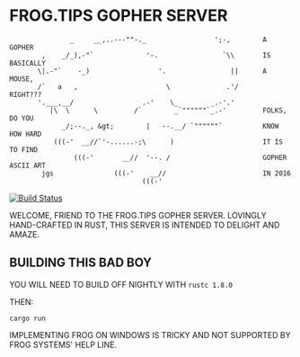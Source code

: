 # FROG.TIPS GOPHER SERVER

```
               _     __,..---""-._                 ';-,        A GOPHER
        ,    _/_),-"`             '-.                `\\       IS BASICALLY
       \|.-"`    -_)                 '.                ||      A MOUSE,
       /`   a   ,                      \              .'/      RIGHT???
       '.___,__/                 .-'    \_        _.-'.'       
          |\  \      \         /`        _`""""""`_.-'         FOLKS, DO YOU
             _/;--._, &gt;        |   --.__/ `""""""`          KNOW HOW HARD
           (((-'  __//`'-......-;\      )                      IT IS TO FIND
                (((-'       __//  '--. /                       GOPHER ASCII ART
        jgs               (((-'    __//                        IN 2016
                                 (((-'                         
```

[![Build Status](https://travis-ci.org/FROG-TIPS/frog_gopher.svg?branch=master)](https://travis-ci.org/FROG-TIPS/frog_gopher)

WELCOME, FRIEND TO THE FROG.TIPS GOPHER SERVER. LOVINGLY HAND-CRAFTED IN RUST,
THIS SERVER IS INTENDED TO DELIGHT AND AMAZE.

## BUILDING THIS BAD BOY

YOU WILL NEED TO BUILD OFF NIGHTLY WITH `rustc 1.8.0`

THEN:
```
cargo run
```

IMPLEMENTING FROG ON WINDOWS IS TRICKY AND NOT SUPPORTED BY FROG SYSTEMS' HELP
LINE.
